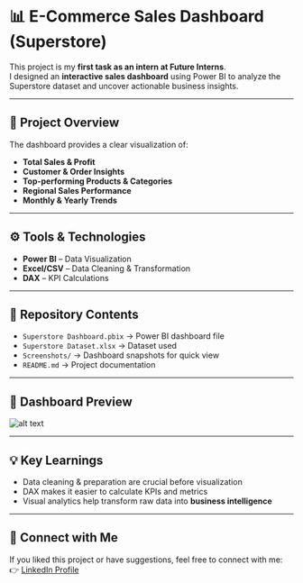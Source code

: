 # 📊 E-Commerce Sales Dashboard (Superstore)

This project is my **first task as an intern at Future Interns**.  
I designed an **interactive sales dashboard** using Power BI to analyze the Superstore dataset and uncover actionable business insights.  

---

## 🚀 Project Overview
The dashboard provides a clear visualization of:
- **Total Sales & Profit**
- **Customer & Order Insights**
- **Top-performing Products & Categories**
- **Regional Sales Performance**
- **Monthly & Yearly Trends**

---

## ⚙️ Tools & Technologies
- **Power BI** – Data Visualization
- **Excel/CSV** – Data Cleaning & Transformation
- **DAX** – KPI Calculations

---

## 📂 Repository Contents
- `Superstore Dashboard.pbix` → Power BI dashboard file  
- `Superstore Dataset.xlsx` → Dataset used  
- `Screenshots/` → Dashboard snapshots for quick view  
- `README.md` → Project documentation  

---

## 📸 Dashboard Preview
![alt text](image-1.png) 

---

## 💡 Key Learnings
- Data cleaning & preparation are crucial before visualization  
- DAX makes it easier to calculate KPIs and metrics  
- Visual analytics help transform raw data into **business intelligence**  

---

## 🔗 Connect with Me
If you liked this project or have suggestions, feel free to connect with me:  
👉 [LinkedIn Profile](www.linkedin.com/in/gagan-handral)
